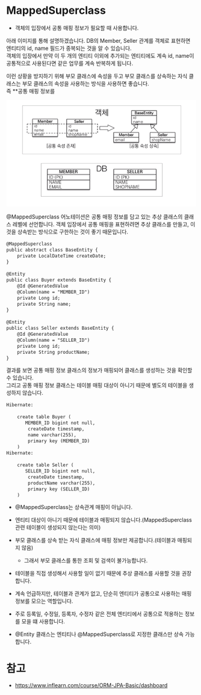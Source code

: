 # MappedSuperclass

- 객체의 입장에서 공통 매핑 정보가 필요할 때 사용합니다.

아래 이미지를 통해 설명하겠습니다. DB의 Member, Seller 관계를 객체로 표현하면 엔티티의 id, name 필드가 중복되는 것을 알 수 있습니다.  
객체의 입장에서 만약 이 두 개의 엔티티 이외에 추가되는 엔티티에도 계속 id, name이 공통적으로 사용된다면 같은 업무를 계속 반복하게 됩니다.  

이런 상황을 방지하기 위해 부모 클래스에 속성을 두고 부모 클래스를 상속하는 자식 클래스는 부모 클래스의 속성을 사용하는 방식을 사용하면 좋습니다.  
즉 **공통 매핑 정보를 

![mappedsuper](../images/mappedsuper-1.png)

@MappedSuperclass 어노테이션은 공통 매핑 정보를 담고 있는 추상 클래스의 클래스 레벨에 선언합니다. 객체 입장에서 공통 매핑을 표현하려면 추상 클래스를 만들고, 이것을 상속받는 방식으로 구한하는 것이 좋기 때문입니다. 

```
@MappedSuperclass
public abstract class BaseEntity {
    private LocalDateTime createDate;
}

@Entity
public class Buyer extends BaseEntity {
    @Id @GeneratedValue
    @Column(name = "MEMBER_ID")
    private Long id;
    private String name;
}

@Entity
public class Seller extends BaseEntity {
    @Id @GeneratedValue
    @Column(name = "SELLER_ID")
    private Long id;
    private String productName;
}
```

결과를 보면 공통 매핑 정보 클래스의 정보가 매핑되어 클래스를 생성하는 것을 확인할 수 있습니다.  
그리고 공통 매핑 정보 클래스는 테이블 매핑 대상이 아니기 때문에 별도의 테이블을 생성하지 않습니다.

```
Hibernate: 
    
    create table Buyer (
       MEMBER_ID bigint not null,
        createDate timestamp,
        name varchar(255),
        primary key (MEMBER_ID)
    )
Hibernate: 
    
    create table Seller (
       SELLER_ID bigint not null,
        createDate timestamp,
        productName varchar(255),
        primary key (SELLER_ID)
    )
```

- @MappedSuperclass는 상속관계 매핑이 아닙니다.

- 엔티티 대상이 아니기 때문에 테이블과 매핑되지 않습니다.(MappedSuperclass 관련 테이블이 생성되지 않는다는 의미)

- 부모 클래스를 상속 받는 자식 클래스에 매핑 정보만 제공합니다.(테이블과 매핑되지 않음)
    - 그래서 부모 클래스를 통한 조회 및 검색이 불가능합니다.

- 테이블을 직접 생성해서 사용할 일이 없기 때문에 추상 클래스를 사용할 것을 권장합니다.

- 계속 언급하지만, 테이블과 관계가 없고, 단순히 엔티티가 공통으로 사용하는 매핑 정보를 모으는 역할입니다.

- 주로 등록일, 수정일, 등록자, 수정자 같은 전체 엔티티에서 공통으로 적용하는 정보를 모을 떄 사용합니다.

- @Entity 클래스는 엔티티나 @MappedSuperclass로 지정한 클래스만 상속 가능합니다.

# 참고 
- https://www.inflearn.com/course/ORM-JPA-Basic/dashboard